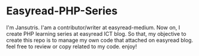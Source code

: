 # Easyread-PHP-Series
I'm Jansutris. I'am a contributor/writer at easyread-medium. Now on, I create PHP learning series at easyread ICT blog. So that, my objective to create this repo is to manage my own code that attached on easyread blog. feel free to review or copy related to my code. enjoy! 
